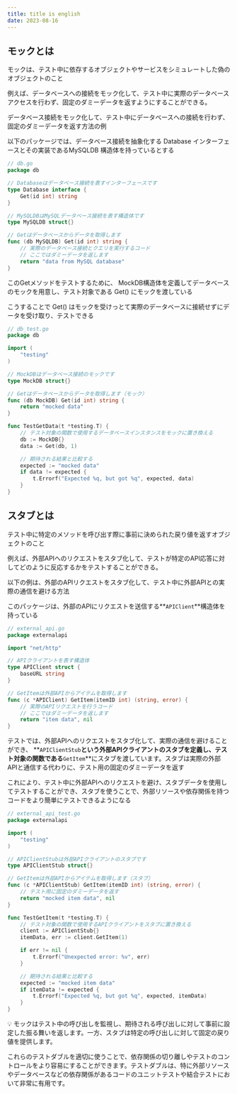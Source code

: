 ```yaml
---
title: title is english
date: 2023-08-16
---
```


## モックとは

モックは、テスト中に依存するオブジェクトやサービスをシミュレートした偽のオブジェクトのこと

例えば、データベースへの接続をモック化して、テスト中に実際のデータベースアクセスを行わず、固定のダミーデータを返すようにすることができる。

データベース接続をモック化して、テスト中にデータベースへの接続を行わず、固定のダミーデータを返す方法の例

以下のパッケージでは、データベース接続を抽象化する Database インターフェースとその実装であるMySQLDB 構造体を持っているとする

```go
// db.go
package db

// Databaseはデータベース接続を表すインターフェースです
type Database interface {
    Get(id int) string
}

// MySQLDBはMySQLデータベース接続を表す構造体です
type MySQLDB struct{}

// Getはデータベースからデータを取得します
func (db MySQLDB) Get(id int) string {
    // 実際のデータベース接続とクエリを実行するコード
    // ここではダミーデータを返します
    return "data from MySQL database"
}
```

このGetメソッドをテストするために、 MockDB構造体を定義してデータベースのモックを用意し、テスト対象である Get() にモックを渡している

こうすることで Get() はモックを受けっとて実際のデータベースに接続せずにデータを受け取り、テストできる

```go
// db_test.go
package db

import (
    "testing"
)

// MockDBはデータベース接続のモックです
type MockDB struct{}

// Getはデータベースからデータを取得します（モック）
func (db MockDB) Get(id int) string {
    return "mocked data"
}

func TestGetData(t *testing.T) {
    // テスト対象の関数で使用するデータベースインスタンスをモックに置き換える
    db := MockDB{}
    data := Get(db, 1)

    // 期待される結果と比較する
    expected := "mocked data"
    if data != expected {
        t.Errorf("Expected %q, but got %q", expected, data)
    }
}
```

## スタブとは

テスト中に特定のメソッドを呼び出す際に事前に決められた戻り値を返すオブジェクトのこと

例えば、外部APIへのリクエストをスタブ化して、テストが特定のAPI応答に対してどのように反応するかをテストすることができる。

以下の例は、外部のAPIリクエストをスタブ化して、テスト中に外部APIとの実際の通信を避ける方法

このパッケージは、外部のAPIにリクエストを送信する**`APIClient`**構造体を持っている

```go
// external_api.go
package externalapi

import "net/http"

// APIクライアントを表す構造体
type APIClient struct {
    baseURL string
}

// GetItemは外部APIからアイテムを取得します
func (c *APIClient) GetItem(itemID int) (string, error) {
    // 実際のAPIリクエストを行うコード
    // ここではダミーデータを返します
    return "item data", nil
}
```

テストでは、外部APIへのリクエストをスタブ化して、実際の通信を避けることができ、 **`APIClientStub`**という外部APIクライアントのスタブを定義し、テスト対象の関数である**`GetItem`**にスタブを渡しています。スタブは実際の外部APIと通信する代わりに、テスト用の固定のダミーデータを返す

これにより、テスト中に外部APIへのリクエストを避け、スタブデータを使用してテストすることができ、スタブを使うことで、外部リソースや依存関係を持つコードをより簡単にテストできるようになる

```go
// external_api_test.go
package externalapi

import (
    "testing"
)

// APIClientStubは外部APIクライアントのスタブです
type APIClientStub struct{}

// GetItemは外部APIからアイテムを取得します（スタブ）
func (c *APIClientStub) GetItem(itemID int) (string, error) {
    // テスト用に固定のダミーデータを返す
    return "mocked item data", nil
}

func TestGetItem(t *testing.T) {
    // テスト対象の関数で使用するAPIクライアントをスタブに置き換える
    client := APIClientStub{}
    itemData, err := client.GetItem(1)

    if err != nil {
        t.Errorf("Unexpected error: %v", err)
    }

    // 期待される結果と比較する
    expected := "mocked item data"
    if itemData != expected {
        t.Errorf("Expected %q, but got %q", expected, itemData)
    }
}
```

<aside>
💡 モックはテスト中の呼び出しを監視し、期待される呼び出しに対して事前に設定した振る舞いを返します。一方、スタブは特定の呼び出しに対して固定の戻り値を提供します。

これらのテストダブルを適切に使うことで、依存関係の切り離しやテストのコントロールをより容易にすることができます。テストダブルは、特に外部リソースやデータベースなどの依存関係があるコードのユニットテストや結合テストにおいて非常に有用です。

</aside>
